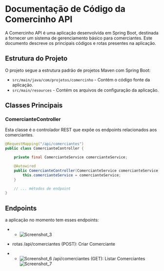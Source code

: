 # Documentação de Código da Comercinho API

A Comercinho API é uma aplicação desenvolvida em Spring Boot, destinada a fornecer um sistema de gerenciamento básico para comerciantes. Este documento descreve os principais códigos e rotas presentes na aplicação.

## Estrutura do Projeto

O projeto segue a estrutura padrão de projetos Maven com Spring Boot:

- `src/main/java/com/projetos/comercinho` - Contém o código fonte da aplicação.
- `src/main/resources` - Contém os arquivos de configuração da aplicação.

## Classes Principais

### ComercianteController

Esta classe é o controlador REST que expõe os endpoints relacionados aos comerciantes.

```java
@RequestMapping("/api/comerciantes")
public class ComercianteController {

    private final ComercianteService comercianteService;

    @Autowired
    public ComercianteController(ComercianteService comercianteService) {
        this.comercianteService = comercianteService;
    }

    // ... métodos de endpoint
}
```

## Endpoints
a aplicação no momento tem esses endpoints:

* - ![Screenshot_3](https://github.com/jcr04/Comercinho/assets/70778525/c91d09ea-f8f6-4222-8098-ad50ec0b3bf5)

- rotas
/api/comerciantes (POST): Criar Comerciante
* - ![Screenshot_6](https://github.com/jcr04/Comercinho/assets/70778525/fc98024d-4ff4-4477-829c-62cc7a790eab)
/api/comerciantes (GET): Listar Comerciantes
![Screenshot_7](https://github.com/jcr04/Comercinho/assets/70778525/c801c3e5-73e6-4329-a34e-da9346262a19)




